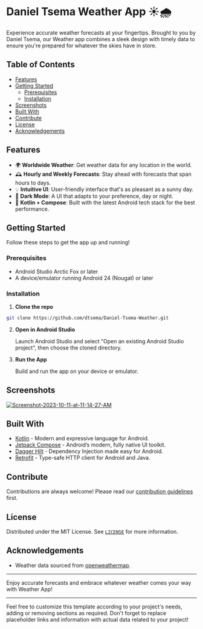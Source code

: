 
# Daniel Tsema Weather App ☀️🌧

Experience accurate weather forecasts at your fingertips. Brought to you by Daniel Tsema, our Weather app combines a sleek design with timely data to ensure you're prepared for whatever the skies have in store.

## Table of Contents

- [Features](#features)
- [Getting Started](#getting-started)
  - [Prerequisites](#prerequisites)
  - [Installation](#installation)
- [Screenshots](#screenshots)
- [Built With](#built-with)
- [Contribute](#contribute)
- [License](#license)
- [Acknowledgements](#acknowledgements)

## Features

- 🌍 **Worldwide Weather**: Get weather data for any location in the world.
- 🕰 **Hourly and Weekly Forecasts**: Stay ahead with forecasts that span hours to days.
- 💡 **Intuitive UI**: User-friendly interface that's as pleasant as a sunny day.
- 🌙 **Dark Mode**: A UI that adapts to your preference, day or night.
- 📱 **Kotlin + Compose**: Built with the latest Android tech stack for the best performance.

## Getting Started

Follow these steps to get the app up and running!

### Prerequisites

- Android Studio Arctic Fox or later
- A device/emulator running Android 24 (Nougat) or later

### Installation

1. **Clone the repo**
```sh
git clone https://github.com/dtsema/Daniel-Tsema-Weather.git
```

2. **Open in Android Studio**
   
   Launch Android Studio and select "Open an existing Android Studio project", then choose the cloned directory.

3. **Run the App**

   Build and run the app on your device or emulator.

## Screenshots

<a href="https://imgbb.com/"><img src="https://i.ibb.co/0CWKHf2/Screenshot-2023-10-11-at-11-14-27-AM.png" alt="Screenshot-2023-10-11-at-11-14-27-AM" border="0" /></a>


## Built With

- [Kotlin](https://kotlinlang.org/) - Modern and expressive language for Android.
- [Jetpack Compose](https://developer.android.com/jetpack/compose) - Android’s modern, fully native UI toolkit.
- [Dagger Hilt](https://dagger.dev/hilt/) - Dependency Injection made easy for Android.
- [Retrofit](https://square.github.io/retrofit/) - Type-safe HTTP client for Android and Java.

## Contribute

Contributions are always welcome! Please read our [contribution guidelines](CONTRIBUTING.md) first.

## License

Distributed under the MIT License. See [`LICENSE`](LICENSE) for more information.

## Acknowledgements

- Weather data sourced from [openweathermap](https://openweathermap.org/).

---

Enjoy accurate forecasts and embrace whatever weather comes your way with Weather App!

---

Feel free to customize this template according to your project's needs, adding or removing sections as required. Don't forget to replace placeholder links and information with actual data related to your project!
